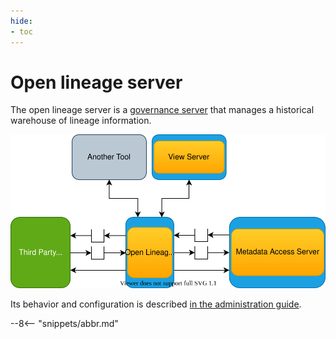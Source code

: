 ```yaml
---
hide:
- toc
---
```


<!-- SPDX-License-Identifier: CC-BY-4.0 -->
<!-- Copyright Contributors to the Egeria project 2020. -->

# Open lineage server

The open lineage server is a [governance server](/concepts/governance-server)
that manages a historical warehouse of lineage information.

![Open Lineage Server](open-lineage-server.svg)

Its behavior and configuration is described [in the administration guide](/guides/admin/servers/configuring-an-open-lineage-server).

--8<-- "snippets/abbr.md"
